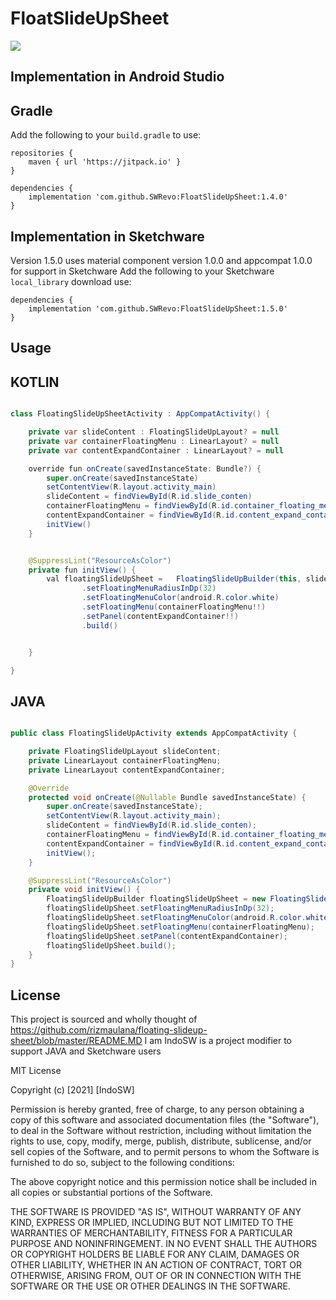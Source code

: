 # FloatSlideUpSheet
[![](https://jitpack.io/v/SWRevo/FloatSlideUpSheet.svg)](https://jitpack.io/#SWRevo/FloatSlideUpSheet)

## Implementation in Android Studio
## Gradle
Add the following to your `build.gradle` to use:
```
repositories {
    maven { url 'https://jitpack.io' }
}

dependencies {
    implementation 'com.github.SWRevo:FloatSlideUpSheet:1.4.0'
}
```
## Implementation in Sketchware
Version 1.5.0 uses material component version 1.0.0 and appcompat 1.0.0 for support in Sketchware
Add the following to your Sketchware `local_library` download use:
```
dependencies {
    implementation 'com.github.SWRevo:FloatSlideUpSheet:1.5.0'
}
```

## Usage
## KOTLIN

```java

class FloatingSlideUpSheetActivity : AppCompatActivity() {

    private var slideContent : FloatingSlideUpLayout? = null
    private var containerFloatingMenu : LinearLayout? = null
    private var contentExpandContainer : LinearLayout? = null

    override fun onCreate(savedInstanceState: Bundle?) {
        super.onCreate(savedInstanceState)
        setContentView(R.layout.activity_main)
        slideContent = findViewById(R.id.slide_conten)
        containerFloatingMenu = findViewById(R.id.container_floating_menu)
        contentExpandContainer = findViewById(R.id.content_expand_container)
        initView()
    }


    @SuppressLint("ResourceAsColor")
    private fun initView() {
        val floatingSlideUpSheet =   FloatingSlideUpBuilder(this, slideContent!!)
                .setFloatingMenuRadiusInDp(32)
                .setFloatingMenuColor(android.R.color.white)
                .setFloatingMenu(containerFloatingMenu!!)
                .setPanel(contentExpandContainer!!)
                .build()


    }

}

```

## JAVA

```java

public class FloatingSlideUpActivity extends AppCompatActivity {

    private FloatingSlideUpLayout slideContent;
    private LinearLayout containerFloatingMenu;
    private LinearLayout contentExpandContainer;

    @Override
    protected void onCreate(@Nullable Bundle savedInstanceState) {
        super.onCreate(savedInstanceState);
        setContentView(R.layout.activity_main);
        slideContent = findViewById(R.id.slide_conten);
        containerFloatingMenu = findViewById(R.id.container_floating_menu);
        contentExpandContainer = findViewById(R.id.content_expand_container);
        initView();
    }

    @SuppressLint("ResourceAsColor")
    private void initView() {
        FloatingSlideUpBuilder floatingSlideUpSheet = new FloatingSlideUpBuilder(this, slideContent);
        floatingSlideUpSheet.setFloatingMenuRadiusInDp(32);
        floatingSlideUpSheet.setFloatingMenuColor(android.R.color.white);
        floatingSlideUpSheet.setFloatingMenu(containerFloatingMenu);
        floatingSlideUpSheet.setPanel(contentExpandContainer);
        floatingSlideUpSheet.build();
    }
}

```

## License
This project is sourced and wholly thought of https://github.com/rizmaulana/floating-slideup-sheet/blob/master/README.MD
I am IndoSW is a project modifier to support JAVA and Sketchware users

MIT License

Copyright (c) [2021] [IndoSW]

Permission is hereby granted, free of charge, to any person obtaining a copy
of this software and associated documentation files (the "Software"), to deal
in the Software without restriction, including without limitation the rights
to use, copy, modify, merge, publish, distribute, sublicense, and/or sell
copies of the Software, and to permit persons to whom the Software is
furnished to do so, subject to the following conditions:

The above copyright notice and this permission notice shall be included in all
copies or substantial portions of the Software.

THE SOFTWARE IS PROVIDED "AS IS", WITHOUT WARRANTY OF ANY KIND, EXPRESS OR
IMPLIED, INCLUDING BUT NOT LIMITED TO THE WARRANTIES OF MERCHANTABILITY,
FITNESS FOR A PARTICULAR PURPOSE AND NONINFRINGEMENT. IN NO EVENT SHALL THE
AUTHORS OR COPYRIGHT HOLDERS BE LIABLE FOR ANY CLAIM, DAMAGES OR OTHER
LIABILITY, WHETHER IN AN ACTION OF CONTRACT, TORT OR OTHERWISE, ARISING FROM,
OUT OF OR IN CONNECTION WITH THE SOFTWARE OR THE USE OR OTHER DEALINGS IN THE
SOFTWARE.
